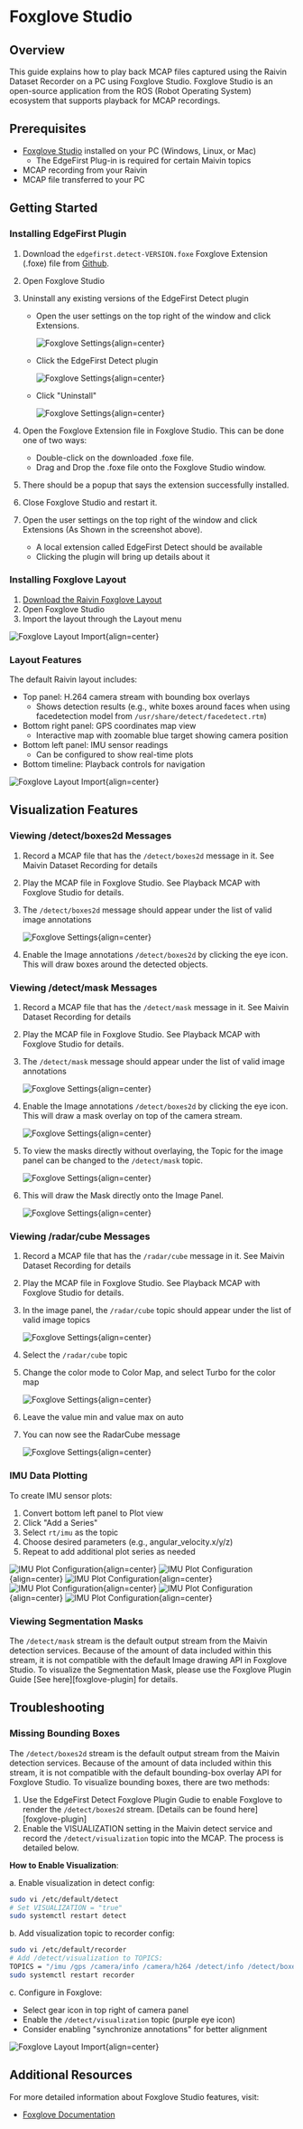 # Foxglove Studio

## Overview
This guide explains how to play back MCAP files captured using the Raivin Dataset Recorder on a PC using Foxglove Studio. Foxglove Studio is an open-source application from the ROS (Robot Operating System) ecosystem that supports playback for MCAP recordings.

## Prerequisites
- [Foxglove Studio][foxglove] installed on your PC (Windows, Linux, or Mac)
  - The EdgeFirst Plug-in is required for certain Maivin topics
- MCAP recording from your Raivin
- MCAP file transferred to your PC

## Getting Started

### Installing EdgeFirst Plugin

1. Download the `edgefirst.detect-VERSION.foxe` Foxglove Extension (.foxe) file from [Github](https://github.com/MaivinAI/foxglove-edgefirst/releases/latest).

2. Open Foxglove Studio

3. Uninstall any existing versions of the EdgeFirst Detect plugin
   - Open the user settings on the top right of the window and click Extensions.
     
     ![Foxglove Settings](static/foxglove_setting.png){align=center}
   
   - Click the EdgeFirst Detect plugin

     ![Foxglove Settings](static/foxglove_extenstion_view.png){align=center}

   - Click "Uninstall"

     ![Foxglove Settings](static/foxglove_install_extenstion.png){align=center}

4. Open the Foxglove Extension file in Foxglove Studio. This can be done one of two ways:
   - Double-click on the downloaded .foxe file.
   - Drag and Drop the .foxe file onto the Foxglove Studio window.

5. There should be a popup that says the extension successfully installed.

6. Close Foxglove Studio and restart it.

7. Open the user settings on the top right of the window and click Extensions (As Shown in the screenshot above).
   - A local extension called EdgeFirst Detect should be available
   - Clicking the plugin will bring up details about it

### Installing Foxglove Layout
1. [Download the Raivin Foxglove Layout](https://support.deepviewml.com/hc/en-us/article_attachments/24761835729293)
2. Open Foxglove Studio
3. Import the layout through the Layout menu

![Foxglove Layout Import](static/foxglove_layout.png){align=center}

### Layout Features
The default Raivin layout includes:
- Top panel: H.264 camera stream with bounding box overlays
  - Shows detection results (e.g., white boxes around faces when using facedetection model from `/usr/share/detect/facedetect.rtm`)
- Bottom right panel: GPS coordinates map view
  - Interactive map with zoomable blue target showing camera position
- Bottom left panel: IMU sensor readings
  - Can be configured to show real-time plots
- Bottom timeline: Playback controls for navigation

![Foxglove Layout Import](static/foxglove_scene.png){align=center}

## Visualization Features

### Viewing /detect/boxes2d Messages

1. Record a MCAP file that has the `/detect/boxes2d` message in it. See Maivin Dataset Recording for details

2. Play the MCAP file in Foxglove Studio. See Playback MCAP with Foxglove Studio for details.

3. The `/detect/boxes2d` message should appear under the list of valid image annotations

   ![Foxglove Settings](static/foxglove_detect_plugin_view.png){align=center}

4. Enable the Image annotations `/detect/boxes2d` by clicking the eye icon. This will draw boxes around the detected objects.

### Viewing /detect/mask Messages

1. Record a MCAP file that has the `/detect/mask` message in it. See Maivin Dataset Recording for details

2. Play the MCAP file in Foxglove Studio. See Playback MCAP with Foxglove Studio for details.

3. The `/detect/mask` message should appear under the list of valid image annotations

   ![Foxglove Settings](static/foxglove_segment_plugin_view.png){align=center}

4. Enable the Image annotations `/detect/boxes2d` by clicking the eye icon. This will draw a mask overlay on top of the camera stream.
   
   ![Foxglove Settings](static/foxglove_segmentation_view.png){align=center}

5. To view the masks directly without overlaying, the Topic for the image panel can be changed to the `/detect/mask` topic.
   
   ![Foxglove Settings](static/foxglove_topic_selection.png){align=center}

6. This will draw the Mask directly onto the Image Panel.
   
   ![Foxglove Settings](static/foxglove_segmentation_mask.png){align=center}

### Viewing /radar/cube Messages

1. Record a MCAP file that has the `/radar/cube` message in it. See Maivin Dataset Recording for details

2. Play the MCAP file in Foxglove Studio. See Playback MCAP with Foxglove Studio for details.

3. In the image panel, the `/radar/cube` topic should appear under the list of valid image topics
   
   ![Foxglove Settings](static/foxglove_radar_mask.png){align=center}

4. Select the `/radar/cube` topic

5. Change the color mode to Color Map, and select Turbo for the color map
   
   ![Foxglove Settings](static/foxglove_radar_msg.png){align=center}

6. Leave the value min and value max on auto

7. You can now see the RadarCube message
   
   ![Foxglove Settings](static/foxglove_final_radar_view.png){align=center}

### IMU Data Plotting

To create IMU sensor plots:
1. Convert bottom left panel to Plot view
2. Click "Add a Series"
3. Select `rt/imu` as the topic
4. Choose desired parameters (e.g., angular_velocity.x/y/z)
5. Repeat to add additional plot series as needed

![IMU Plot Configuration](static/imu.png){align=center}
![IMU Plot Configuration](static/imu_to_plot.png){align=center}
![IMU Plot Configuration](static/plot.png){align=center}
![IMU Plot Configuration](static/imu_msg.png){align=center}
![IMU Plot Configuration](static/imu_velocity.png){align=center}
![IMU Plot Configuration](static/imu_final_view.png){align=center}

### Viewing Segmentation Masks
The `/detect/mask` stream is the default output stream from the Maivin detection services. Because of the amount of data included within this stream, it is not compatible with the default Image drawing API in Foxglove Studio. To visualize the Segmentation Mask, please use the Foxglove Plugin Guide [See here][foxglove-plugin] for details.

## Troubleshooting

### Missing Bounding Boxes

The `/detect/boxes2d` stream is the default output stream from the Maivin detection services. Because of the amount of data included within this stream, it is not compatible with the default bounding-box overlay API for Foxglove Studio. To visualize bounding boxes, there are two methods:

1. Use the EdgeFirst Detect Foxglove Plugin Gudie to enable Foxglove to render the `/detect/boxes2d` stream. 
   [Details can be found here][foxglove-plugin]
2. Enable the VISUALIZATION setting in the Maivin detect service and record the `/detect/visualization` topic into the MCAP. The process is detailed below.

**How to Enable Visualization**:

   a. Enable visualization in detect config:

   ```bash
sudo vi /etc/default/detect
# Set VISUALIZATION = "true"
sudo systemctl restart detect
   ```

   b. Add visualization topic to recorder config:

   ```bash
sudo vi /etc/default/recorder
# Add /detect/visualization to TOPICS:
TOPICS = "/imu /gps /camera/info /camera/h264 /detect/info /detect/boxes2d /detect/visualization"
sudo systemctl restart recorder
   ```

   c. Configure in Foxglove:

   - Select gear icon in top right of camera panel
   - Enable the `/detect/visualization` topic (purple eye icon)
   - Consider enabling "synchronize annotations" for better alignment

   ![Foxglove Layout Import](static/foxglove_det.png){align=center}

## Additional Resources

For more detailed information about Foxglove Studio features, visit:
- [Foxglove Documentation](https://docs.foxglove.dev/docs/introduction/)


[foxglove]: https://foxglove.dev/download